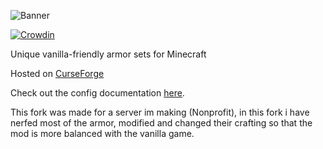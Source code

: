 ![Banner](./common/src/main/resources/logoFile.png)

[![Crowdin](https://badges.crowdin.net/immersive-collection/localized.svg)](https://crowdin.com/project/immersive-collection)

Unique vanilla-friendly armor sets for Minecraft

Hosted on [CurseForge](https://www.curseforge.com/minecraft/mc-mods/immersive-armors)

Check out the config documentation [here](https://github.com/Luke100000/ImmersiveArmors/blob/HEAD/config.md).

This fork was made for a server im making (Nonprofit), in this fork i have nerfed most of the armor, 
modified and changed their crafting so that the mod is more balanced with the vanilla game.
